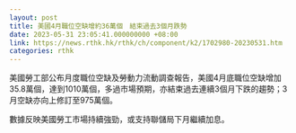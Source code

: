 ```yaml
---
layout: post
title: 美國4月職位空缺增約36萬個　結束過去3個月跌勢
date: 2023-05-31 23:05:41.000000000 +08:00
link: https://news.rthk.hk/rthk/ch/component/k2/1702980-20230531.htm
categories: rthk
---
```


美國勞工部公布月度職位空缺及勞動力流動調查報告，美國4月底職位空缺增加35.8萬個，達到1010萬個，多過市場預期，亦結束過去連續3個月下跌的趨勢；3月空缺亦向上修訂至975萬個。

數據反映美國勞工市場持續強勁，或支持聯儲局下月繼續加息。
